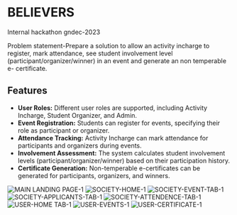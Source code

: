 
# BELIEVERS
Internal hackathon gndec-2023

Problem statement-Prepare a solution to allow an activity incharge to register, mark attendance, see student involvement level (participant/organizer/winner) in an event and generate an non temperable e- certificate.

## Features

- **User Roles:** Different user roles are supported, including Activity Incharge, Student Organizer, and Admin.
- **Event Registration:** Students can register for events, specifying their role as participant or organizer.
- **Attendance Tracking:** Activity Incharge can mark attendance for participants and organizers during events.
- **Involvement Assessment:** The system calculates student involvement levels (participant/organizer/winner) based on their participation history.
- **Certificate Generation:** Non-temperable e-certificates can be generated for participants, organizers, and winners.
  


![MAIN LANDING PAGE-1](https://github.com/Prashant-1008/BELIEVERS/assets/110007876/884da799-45b4-42d8-8b0b-48800f653ac0)
![SOCIETY-HOME-1](https://github.com/Prashant-1008/BELIEVERS/assets/110007876/a375f7f3-9bfe-446d-9155-2c47d452c6eb)
![SOCIETY-EVENT-TAB-1](https://github.com/Prashant-1008/BELIEVERS/assets/110007876/faac6f04-7515-42ba-9bad-449b316828e)
![SOCIETY-APPLICANTS-TAB-1](https://github.com/Prashant-1008/BELIEVERS/assets/137468796/0f9e2a86-1bb6-4d7a-b82a-9fc45978c50e)
![SOCIETY-ATTENDENCE-TAB-1](https://github.com/Prashant-1008/BELIEVERS/assets/137468796/e026c146-dd5e-473f-8057-903c96abe883)
![USER-HOME TAB-1](https://github.com/Prashant-1008/BELIEVERS/assets/137468796/8a95a5d0-436a-40a1-a4d5-f94b0d168d10)
![USER-EVENTS-1](https://github.com/Prashant-1008/BELIEVERS/assets/137468796/6840fa41-9baf-4bd2-8ae9-15cef52b8d66)
![USER-CERTIFICATE-1](https://github.com/Prashant-1008/BELIEVERS/assets/137468796/12bcf6e2-6327-47d8-b31b-6088b72c73c2)







